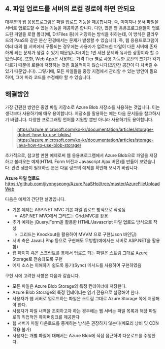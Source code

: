 ## 4. 파일 업로드를 서버의 로컬 경로에 하면 안되요

대부분의 웹 응용프로그램은 파일 업로드 기능을 제공합니다. 즉, 이미지나 문서 파일을 서버로 업로드할 수 있는 기능을 제공하곤 합니다. 다만, 많은 웹 응용프로그램들이 업로드된 파일을 로컬 폴더(예, D:\Files 등)에 저장하는 방식을 취하는데, 이 방식은 클라우드의 PaaS와 같은 분산 환경에서는 문제가 발생할 수 있습니다. 즉, 웹 응용프로그램이 여러 대의 웹 서버에서 구동되는 경우에는 사용자가 업로드한 파일이 다른 서버에 존재하게 되는 문제가 생길 수 있기 때문입니다(이는 1번 세션 문제와 유사한 상황이라 할 수 있습니다). 또한, Web App은 사용하는 가격 Tier 별로 사용 가능한 공간의 크기가 각기 다르기 때문에 로컬에 저장하는 것은 효율적이지 않습니다(조만간 공간이 다 차버릴 수 있기 때문입니다). 그렇기에, 모든 파일들을 중앙 지점에서 관리할 수 있는 방안이 필요하며, 그에 따라 코드를 수정해야 할 수 있습니다.

## 해결방안

가장 간편한 방안은 중앙 파일 저장소로 Azure Blob 저장소를 사용하는 것입니다. 이는 생각보다 사용하기에 매우 용이합니다. 저장소를 활용하는 예는 다음 문서들을 참고하시기 바랍니다. 다양한 프로그래밍 언어를 지원할 뿐만 아니라 사용하기도 용이합니다.

> https://azure.microsoft.com/ko-kr/documentation/articles/storage-dotnet-how-to-use-blobs/  
> https://azure.microsoft.com/ko-kr/documentation/articles/storage-java-how-to-use-blob-storage/ 


추가적으로, 참고할 만한 예제로써 웹 응용프로그램에서 Azure Blob으로 파일을 저장하고 불러오는 예제(HTML Form 버전과 Javascript Ajax 버전)를 만들어 보았습니다. 관련 샘플이 필요하신 분은 다음 링크의 예제를 확인해 보시기 바랍니다. 

__Azure 파일 업로드__   
https://github.com/jiyongseong/AzurePaaSHol/tree/master/AzureFileUploadWeb

다음은 예제의 간단한 설명입니다.

- 기본 예제는 ASP.NET MVC 기본 파일 업로드 방식으로 작성됨
    - ASP.NET MVC에서 그리드는 Grid.MVC를 활용
- 추가 예제는 jQuery.Form을 활용한 HTML/Javascript 파일 업로드 방식으로 작성 
    - 그리드는 Knockout을 활용하여 MVVM 으로 구현(Json 바인딩)
- 서버 측은 Java나 Php 등으로 구현해도 무방함(예에서는 서버로 ASP.NET을 활용함)
- 웹 페이지 혹은 스크립트를 통해서 업로드 되는 파일은 스트림 그대로 Azure Storage로 전송되도록 구현
- 예제 소스는 이해하기 쉽도록 동기(Sync) 메서드를 사용하여 구현하였음

구현 시에 고려한 사항은 다음과 같습니다.

- 모든 파일은 Azure Blob Storage의 특정 컨테이너에 저장한다.
- Azure Blob Storage의 특정 컨테이너는 읽기 전용으로 설정해야 한다.
- 사용자가 웹 서버로 업로드하는 파일은 스트림 그대로 Azure Storage 쪽에 저장해야 한다.
- 사용자가 파일 내역을 조회하고자 하는 경우에는 웹 서버는 파일 목록과 해당 파일로의 직접적인 하이퍼링크를 제공한다 
- 웹 서버가 파일 다운로드를 중계하는 방식은 권장하지 않는다(메모리 낭비 및 CDN 적용 불가)
- 사용자는 개별 파일에 대해서는 Azure Blob에 직접 접근하여 다운로드를 수행한다.
